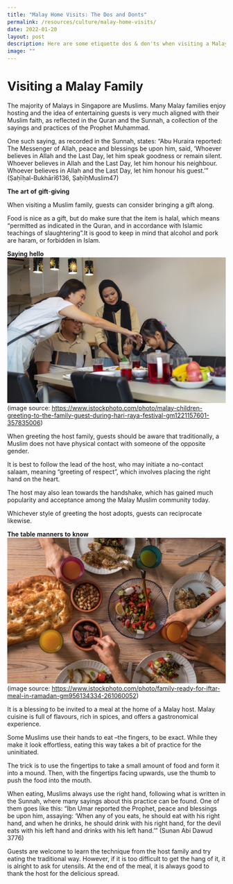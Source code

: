 ```yaml
---
title: "Malay Home Visits: The Dos and Donts"
permalink: /resources/culture/malay-home-visits/
date: 2022-01-20
layout: post
description: Here are some etiquette dos & don'ts when visiting a Malay home.
image: ""
---
```




# Visiting a Malay Family

The majority of Malays in Singapore are Muslims. Many Malay families enjoy hosting and the idea of entertaining guests is very much aligned with their Muslim faith, as reflected in the Quran and the Sunnah, a collection of the sayings and practices of the Prophet Muhammad.

One such saying, as recorded in the Sunnah, states: “Abu Huraira reported: The Messenger of Allah, peace and blessings be upon him, said, ‘Whoever believes in Allah and the Last Day, let him speak goodness or remain silent. Whoever believes in Allah and the Last Day, let him honour his neighbour. Whoever believes in Allah and the Last Day, let him honour his guest.’” (Ṣaḥīḥal-Bukhārī6136, ṢaḥīḥMuslim47)

**The** **art** **of** **gift**-**giving** 

When visiting a Muslim family, guests can consider bringing a gift along.

Food is nice as a gift, but do make sure that the item is halal, which means “permitted as indicated in the Quran, and in accordance with Islamic teachings of slaughtering”.It is good to keep in mind that alcohol and pork are haram, or forbidden in Islam.

**Saying** **hello**
![Alt text for image on Isomer site](/images/culture/Malay%20homes%201.jpg)
(image source: https://www.istockphoto.com/photo/malay-children-greeting-to-the-family-guest-during-hari-raya-festival-gm1221157601-357835006) 

When greeting the host family, guests should be aware that traditionally, a Muslim does not have physical contact with someone of the opposite gender. 

It is best to follow the lead of the host, who may initiate a no-contact salaam, meaning “greeting of respect”, which involves placing the right hand on the heart. 

The host may also lean towards the handshake, which has gained much popularity and acceptance among the Malay Muslim community today. 

Whichever style of greeting the host adopts, guests can reciprocate likewise.

**The** **table** **manners** **to** **know**
![Alt text for image on Isomer site](/images/culture/Malay%20homes%202.jpg)
(image source: https://www.istockphoto.com/photo/family-ready-for-iftar-meal-in-ramadan-gm956134334-261060052) 

It is a blessing to be invited to a meal at the home of a Malay host. Malay cuisine is full of flavours, rich in spices, and offers a gastronomical experience.

Some Muslims use their hands to eat –the fingers, to be exact. While they make it look effortless, eating this way takes a bit of practice for the uninitiated.

The trick is to use the fingertips to take a small amount of food and form it into a mound. Then, with the fingertips facing upwards, use the thumb to push the food into the mouth. 

When eating, Muslims always use the right hand, following what is written in the Sunnah, where many sayings about this practice can be found. One of them goes like this: “Ibn Umar reported the Prophet, peace and blessings be upon him, assaying: ‘When any of you eats, he should eat with his right hand, and when he drinks, he should drink with his right hand, for the devil eats with his left hand and drinks with his left hand.’” (Sunan Abi Dawud 3776)

Guests are welcome to learn the technique from the host family and try eating the traditional way. However, if it is too difficult to get the hang of it, it is alright to ask for utensils. At the end of the meal, it is always good to thank the host for the delicious spread.